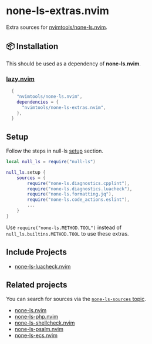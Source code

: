# none-ls-extras.nvim

Extra sources for
[nvimtools/none-ls.nvim](https://github.com/nvimtools/none-ls.nvim).

## 📦 Installation

This should be used as a dependency of **none-ls.nvim**.

### [lazy.nvim](https://github.com/folke/lazy.nvim)

```lua
  {
    "nvimtools/none-ls.nvim",
    dependencies = {
      "nvimtools/none-ls-extras.nvim",
    },
  }
```

## Setup

Follow the steps in null-ls [setup](https://github.com/nvimtools/none-ls.nvim?tab=readme-ov-file#setup) section.

```lua
local null_ls = require("null-ls")

null_ls.setup {
    sources = {
        require("none-ls.diagnostics.cpplint"),
        require("none-ls.diagnostics.luacheck"),
        require("none-ls.formatting.jq"),
        require("none-ls.code_actions.eslint"),
        ...
    }
}
```

Use `require("none-ls.METHOD.TOOL")` instead of `null_ls.builtins.METHOD.TOOL` to use these extras.

## Include Projects

- [none-ls-luacheck.nvim](https://github.com/gbprod/none-ls-luacheck.nvim)

## Related projects

You can search for sources via the [`none-ls-sources` topic](https://github.com/topics/none-ls-sources).

- [none-ls.nvim](https://github.com/nvimtools/none-ls.nvim)
- [none-ls-php.nvim](https://github.com/gbprod/none-ls-php.nvim)
- [none-ls-shellcheck.nvim](https://github.com/gbprod/none-ls-shellcheck.nvim)
- [none-ls-psalm.nvim](https://github.com/gbprod/none-ls-psalm.nvim)
- [none-ls-ecs.nvim](https://github.com/gbprod/none-ls-ecs.nvim)
